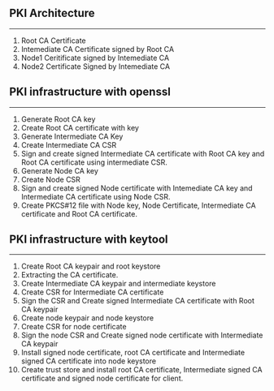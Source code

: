 ## PKI Architecture 
---
1. Root CA Certificate
2. Intemediate CA Certificate signed by Root CA
3. Node1 Ceritificate signed by Intemediate CA
4. Node2 Certificate Signed by Intemediate CA

## PKI infrastructure with openssl
---
1. Generate Root CA key
2. Create Root CA certificate with key
3. Generate Intermediate CA Key
4. Create Intermediate CA CSR
5. Sign and create signed Intermediate CA certificate with Root CA key and Root CA certificate using intermediate CSR.
6. Generate Node CA key 
7. Create Node CSR
8. Sign and create signed Node certificate with Intemediate CA key and Intermediate CA certificate using Node CSR.
9. Create PKCS#12 file with Node key, Node Certificate, Intermediate CA certificate and Root CA certificate.

## PKI infrastructure with keytool
---
1. Create Root CA keypair and root keystore
2. Extracting the CA certificate.
3. Create Intermediate CA keypair and intermediate keystore
4. Create CSR for Intermediate CA certificate
5. Sign the CSR and Create signed Intermediate CA certificate with Root CA keypair
6. Create node keypair and node keystore
7. Create CSR for node certificate
8. Sign the node CSR and Create signed node certificate with Intermediate CA keypair
9. Install signed node certificate, root CA certificate and Intermediate signed CA certificate into node keystore
10. Create trust store and install root CA certificate, Intermediate signed CA certificate and signed node certificate for client.
